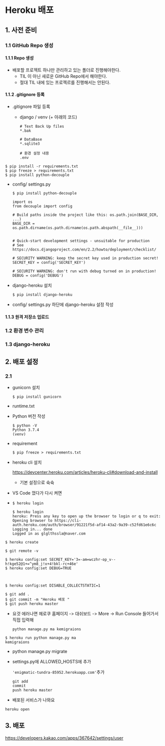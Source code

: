 # Heroku 배포

## 1. 사전 준비

### 1.1 GitHub Repo 생성

#### 1.1.1 Repo 생성

- 배포할 프로젝트 하나만 관리하고 있는 폴더로 진행해야한다.
  - TIL 이 아닌 새로운 GitHub Repo에서 해야한다.
  - 절대 TIL 내에 있는 프로젝르를 진행해서는 안된다.



#### 1.1.2 .gitignore 등록

- .gitignore 파일 등록

  - django / venv (+ 아래의 코드)

    ```
    # Text Back Up files
    *.bak
    
    # DataBase
    *.sqlite3
    
    # 환경 설정 내용
    .env
    ```



```
$ pip install -r requirements.txt
$ pip freeze > requirements.txt
$ pip install python-decouple
```





- config/ settings.py

  ```
  $ pip install python-decouple
  ```

  ```
  import os
  from decouple import config
  
  # Build paths inside the project like this: os.path.join(BASE_DIR, ...)
  BASE_DIR = os.path.dirname(os.path.dirname(os.path.abspath(__file__)))
  
  
  # Quick-start development settings - unsuitable for production
  # See https://docs.djangoproject.com/en/2.2/howto/deployment/checklist/
  
  # SECURITY WARNING: keep the secret key used in production secret!
  SECRET_KEY = config('SECRET_KEY')
  
  # SECURITY WARNING: don't run with debug turned on in production!
  DEBUG = config('DEBUG')
  ```







- django-heroku 설치

  ```
  $ pip install django-heroku
  ```

- config/ settings.py 하단에 django-heroku 설정 작성





#### 1.1.3 원격 저장소 업로드





### 1.2  환경 변수 관리

### 1.3 django-heroku





## 2. 배포 설정

### 2.1

- gunicorn 설치

  ```
  $ pip install gunicorn
  ```



- runtime.txt

- Python 버전 작성

  ```
  $ python -V
  Python 3.7.4
  (venv)
  ```



- requirement

  ```
  $ pip freeze > requirements.txt
  ```

  

- heroku cli 설치

  https://devcenter.heroku.com/articles/heroku-cli#download-and-install

  - 기본 설정으로 슉슉



- VS Code 껐다가 다시 켜면 

- ```
  $ heroku login
  
  $ heroku login
  heroku: Press any key to open up the browser to login or q to exit:
  Opening browser to https://cli-auth.heroku.com/auth/browser/91221f5d-af14-43a2-9a39-c52fd61e6c6c
  Logging in... done
  Logged in as glglthssla@naver.com
  ```





```
$ heroku create
```

```
$ git remote -v
```



```
$ heroku config:set SECRET_KEY='3=-am=wczhr-op_v--h!kge52@1+=^ym8_j!x+4!bkl-rc+46e'
$ heroku config:set DEBUG=TRUE



$ heroku config:set DISABLE_COLLECTSTATIC=1
```



```
$ git add .
$ git commit -m "Heroku 배포 "
$ git push heroku master
```



- 요것 에러나면 헤로쿠 홈페이지 -> 대쉬보드 -> More  -> Run Console 들어가서 직접 입력해

  `python manage.py ma
  kemigraions`

```
$ heroku run python manage.py ma
kemigraions

```



- python manage.py migrate

- settings.py에 ALLOWED_HOSTS에 추가

  `'enigmatic-tundra-85952.herokuapp.com'`추가

  ```
  git add 
  commit
  push heroku master
  ```

  

- 배포된 서비스가 나와요

```
heroku open
```



## 3. 배포







https://developers.kakao.com/apps/367642/settings/user